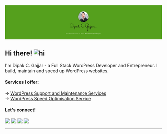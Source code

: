 [![Get in touch with me](https://raw.githubusercontent.com/dipakcg/dipakcg/main/dipakgajjar.com-green-header.png)][web]

## Hi there! <img src="https://user-images.githubusercontent.com/1303154/88677602-1635ba80-d120-11ea-84d8-d263ba5fc3c0.gif" width="28px" alt="hi">
I'm Dipak C. Gajjar - a Full Stack WordPress Developer and Entrepreneur. I build, maintain and speed up WordPress websites.

#### Services I offer:
→ [WordPress Support and Maintenance Services](https://dipakgajjar.com/product/wordpress-support-and-maintenance-services/) <br />
→ [WordPress Speed Optimisation Service](https://dipakgajjar.com/product/wordpress-speed-optimization-service/)

#### Let's connect!

[<img height="30" src="https://img.shields.io/badge/twitter-%231DA1F2.svg?&style=for-the-badge&logo=twitter&logoColor=white" />][twitter]
[<img height="30" src = "https://img.shields.io/badge/Facebook-036be4.svg?&style=for-the-badge&logo=facebook&logoColor=white">][Facebook]
[<img height="30" src="https://img.shields.io/badge/linkedin-blue.svg?&style=for-the-badge&logo=linkedin&logoColor=white" />][LinkedIn]
[<img height="30" src = "https://img.shields.io/badge/email-c14438?&style=for-the-badge&logo=gmail&logoColor=white">][email]

<hr />

[twitter]: https://twitter.com/dipakcgajjar
[Facebook]: https://www.facebook.com/dipakcgajjar
[linkedin]: https://www.linkedin.com/in/dipakcgajjar
[email]: https://dipakgajjar.com/contact/
[web]: https://dipakgajjar.com
